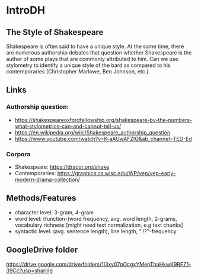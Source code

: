 # IntroDH

## The Style of Shakespeare

Shakespeare is often said to have a unique style. At the same time, there are numerous authorship debates that question whether Shakespeare is the author of some plays that are commonly attributed to him. Can we use stylometry to identify a unique style of the bard as compared to his contemporaries (Christopher Marlowe, Ben Johnson, etc.)

## Links
### Authorship question: 
- https://shakespeareoxfordfellowship.org/shakespeare-by-the-numbers-what-stylometrics-can-and-cannot-tell-us/
- https://en.wikipedia.org/wiki/Shakespeare_authorship_question
- https://www.youtube.com/watch?v=K-aAUwAFZlQ&ab_channel=TED-Ed
### Corpora
- Shakespeare: https://dracor.org/shake
- Contemporaries: https://graphics.cs.wisc.edu/WP/vep/vep-early-modern-drama-collection/

## Methods/Features
- character level: 3-gram, 4-gram
- word level: (function-)word frequency, avg. word length, 2-grams, vocabulary richness [might need text normalization, e.g text chunks]
- syntactic level: (avg. sentence length), line length, ".!?"-frequency

## GoogleDrive folder
https://drive.google.com/drive/folders/1I3xy07pOcgxYMepThaHkwK9RFZ1-39Cc?usp=sharing
